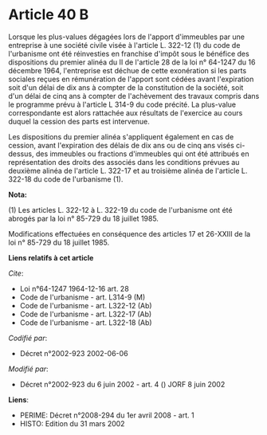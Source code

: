 # Article 40 B

Lorsque les plus-values dégagées lors de l'apport d'immeubles par une entreprise à une société civile visée à l'article L.
322-12 (1) du code de l'urbanisme ont été réinvesties en franchise d'impôt sous le bénéfice des dispositions du premier
alinéa du II de l'article 28 de la loi n° 64-1247 du 16 décembre 1964, l'entreprise est déchue de cette exonération si les
parts sociales reçues en rémunération de l'apport sont cédées avant l'expiration soit d'un délai de dix ans à compter de la
constitution de la société, soit d'un délai de cinq ans à compter de l'achèvement des travaux compris dans le programme prévu
à l'article L 314-9 du code précité. La plus-value correspondante est alors rattachée aux résultats de l'exercice au cours
duquel la cession des parts est intervenue.

Les dispositions du premier alinéa s'appliquent également en cas de cession, avant l'expiration des délais de dix ans ou de
cinq ans visés ci-dessus, des immeubles ou fractions d'immeubles qui ont été attribués en représentation des droits des
associés dans les conditions prévues au deuxième alinéa de l'article L. 322-17 et au troisième alinéa de l'article L. 322-18
du code de l'urbanisme (1).

**Nota:**

(1) Les articles L. 322-12 à L. 322-19 du code de l'urbanisme ont été abrogés par la loi n° 85-729 du 18 juillet 1985.

Modifications effectuées en conséquence des articles 17 et 26-XXIII de la loi n° 85-729 du 18 juillet 1985.

**Liens relatifs à cet article**

_Cite_:

  - Loi n°64-1247 1964-12-16 art. 28
  - Code de l'urbanisme - art. L314-9 (M)
  - Code de l'urbanisme - art. L322-12 (Ab)
  - Code de l'urbanisme - art. L322-17 (Ab)
  - Code de l'urbanisme - art. L322-18 (Ab)

_Codifié par_:

  - Décret n°2002-923 2002-06-06

_Modifié par_:

  - Décret n°2002-923 du 6 juin 2002 - art. 4 () JORF 8 juin 2002

**Liens**:

  - PERIME: Décret n°2008-294 du 1er avril 2008 - art. 1
  - HISTO: Edition du 31 mars 2002
